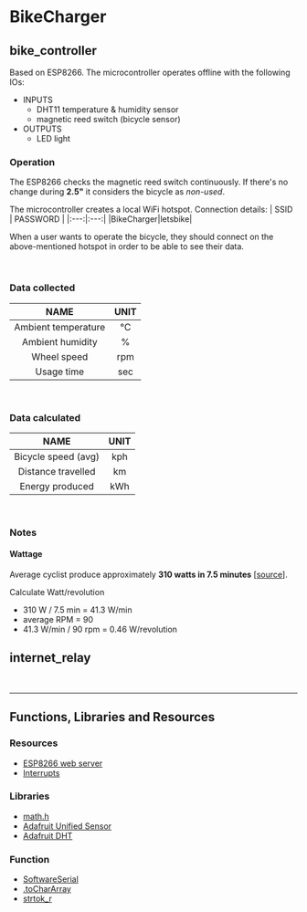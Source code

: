 # BikeCharger

## bike_controller

Based on ESP8266. The microcontroller operates offline with the following IOs:
- INPUTS
    - DHT11 temperature & humidity sensor
    - magnetic reed switch (bicycle sensor)
- OUTPUTS
    - LED light

### Operation

The ESP8266 checks the magnetic reed switch continuously. If there's no change during **2.5"** it considers the bicycle as *non-used*.

The microcontroller creates a local WiFi hotspot. Connection details:
| SSID | PASSWORD |
|:---:|:---:|
|BikeCharger|letsbike|

When a user wants to operate the bicycle, they should connect on the above-mentioned hotspot in order to be able to see their data.

<br>

### Data collected

| NAME | UNIT |
|:---:|:---:|
|Ambient temperature|°C|
|Ambient humidity|%|
|Wheel speed|rpm|
|Usage time|sec|

<br>

### Data calculated

| NAME | UNIT |
|:---:|:---:|
|Bicycle speed (avg)|kph|
|Distance travelled|km|
|Energy produced|kWh|

<br>

### Notes

#### Wattage
Average cyclist produce approximately **310 watts in 7.5 minutes** [[source](https://bestsportslounge.com/watts-produced-cycling)].

Calculate Watt/revolution
- 310 W  /  7.5 min  =  41.3 W/min
- average RPM = 90
- 41.3 W/min  /  90 rpm  =  0.46 W/revolution


## internet_relay


<br>

* * *

## Functions, Libraries and Resources

### Resources

- [ESP8266 web server](https://randomnerdtutorials.com/esp8266-nodemcu-access-point-ap-web-server/)
- [Interrupts](https://randomnerdtutorials.com/interrupts-timers-esp8266-arduino-ide-nodemcu/)

### Libraries

- [math.h](https://www.nongnu.org/avr-libc/user-manual/group__avr__math.html)
- [Adafruit Unified Sensor](https://github.com/adafruit/Adafruit_Sensor)
- [Adafruit DHT](https://github.com/adafruit/DHT-sensor-library)

### Function

- [SoftwareSerial](https://www.arduino.cc/en/Reference/SoftwareSerial)
- [.toCharArray](https://arduinogetstarted.com/reference/arduino-string-tochararray)
- [strtok_r](https://www.geeksforgeeks.org/strtok-strtok_r-functions-c-examples/)


